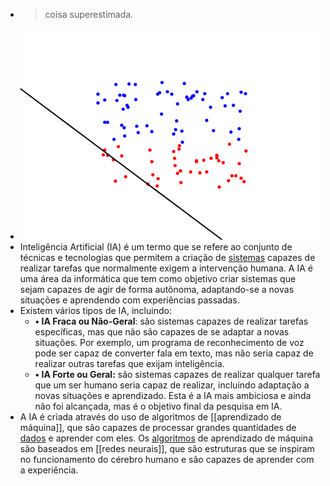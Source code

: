---
---

- > coisa superestimada.
- ![ai.svg.gif](../assets/ai.svg_1672102854970_0.gif)
- Inteligência Artificial (IA) é um termo que se refere ao conjunto de técnicas e tecnologias que permitem a criação de [sistemas]([[sistema]]) capazes de realizar tarefas que normalmente exigem a intervenção humana. A IA é uma área da informática que tem como objetivo criar sistemas que sejam capazes de agir de forma autônoma, adaptando-se a novas situações e aprendendo com experiências passadas.
- Existem vários tipos de IA, incluindo:
	- **• IA Fraca ou Não-Geral**: são sistemas capazes de realizar tarefas específicas, mas que não são capazes de se adaptar a novas situações. Por exemplo, um programa de reconhecimento de voz pode ser capaz de converter fala em texto, mas não seria capaz de realizar outras tarefas que exijam inteligência.
	- **• IA Forte ou Geral:** são sistemas capazes de realizar qualquer tarefa que um ser humano seria capaz de realizar, incluindo adaptação a novas situações e aprendizado. Esta é a IA mais ambiciosa e ainda não foi alcançada, mas é o objetivo final da pesquisa em IA.
- A IA é criada através do uso de algoritmos de [[aprendizado de máquina]], que são capazes de processar grandes quantidades de [dados]([[dado]]) e aprender com eles. Os [algoritmos]([[algoritmo]]) de aprendizado de máquina são baseados em [[redes neurais]], que são estruturas que se inspiram no funcionamento do cérebro humano e são capazes de aprender com a experiência.